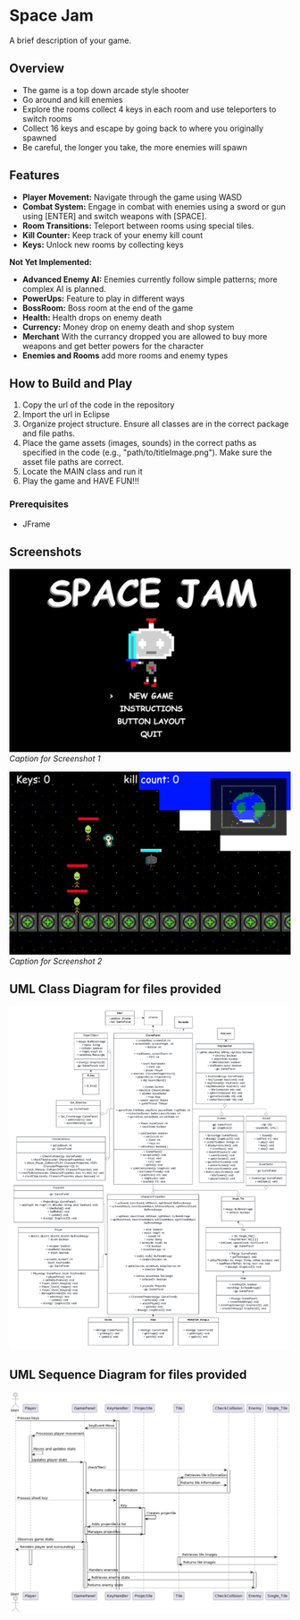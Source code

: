 # Space Jam

A brief description of your game.

## Overview

- The game is a top down arcade style shooter
- Go around and kill enemies 
- Explore the rooms collect 4 keys in each room and use teleporters to switch rooms
- Collect 16 keys and escape by going back to where you originally spawned 
- Be careful, the longer you take, the more enemies will spawn

## Features

- **Player Movement:** Navigate through the game using WASD
- **Combat System:** Engage in combat with enemies using a sword or gun using [ENTER] and switch weapons with [SPACE].
- **Room Transitions:** Teleport between rooms using special tiles.
- **Kill Counter:** Keep track of your enemy kill count
- **Keys:** Unlock new rooms by collecting keys

**Not Yet Implemented:**

- **Advanced Enemy AI:** Enemies currently follow simple patterns; more complex AI is planned.
- **PowerUps:** Feature to play in different ways
- **BossRoom:** Boss room at the end of the game
- **Health:** Health drops on enemy death
- **Currency:** Money drop on enemy death and shop system
- **Merchant** With the currancy dropped you are allowed to buy more weapons and get better powers for the character
- **Enemies and Rooms** add more rooms and enemy types 

## How to Build and Play
1. Copy the url of the code in the repository
2. Import the url in Eclipse
3. Organize project structure. Ensure all classes are in the correct package and file paths.
4. Place the game assets (images, sounds) in the correct paths as specified in the code (e.g., "path/to/titleImage.png"). Make sure the asset file paths are correct.
5. Locate the MAIN class and run it
6. Play the game and HAVE FUN!!!

### Prerequisites

- JFrame

## Screenshots

![Screenshot 1](./media/game1.jpg)
*Caption for Screenshot 1*

![Screenshot 2](./media/game2.jpg)
*Caption for Screenshot 2*


## UML Class Diagram for files provided
![](media/SPACE_JAM_UML.png)

## UML Sequence Diagram for files provided
![](media/seqdia.png)
